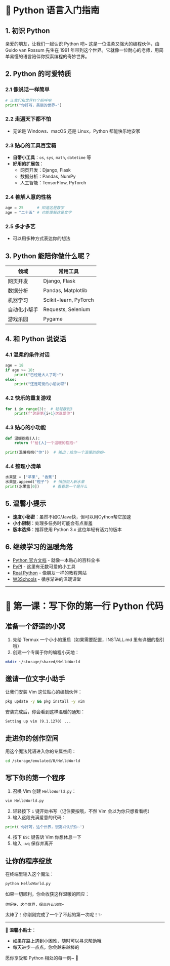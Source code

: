 # 🌸 Python 语言入门指南

## 1. 初识 Python
亲爱的朋友，让我们一起认识 Python 吧~ 这是一位温柔又强大的编程伙伴，由 Guido van Rossum 先生在 1991 年带到这个世界。它就像一位耐心的老师，用简单易懂的语言陪伴你探索编程的奇妙世界。

## 2. Python 的可爱特质
### 2.1 像说话一样简单
```python
# 让我们和世界打个招呼吧
print("你好呀，美丽的世界~")
```

### 2.2 走遍天下都不怕
- 无论是 Windows、macOS 还是 Linux，Python 都能快乐地安家

### 2.3 贴心的工具百宝箱
- **自带小工具**：`os`, `sys`, `math`, `datetime` 等
- **好用的扩展包**：
  - 网页开发：Django, Flask
  - 数据分析：Pandas, NumPy
  - 人工智能：TensorFlow, PyTorch

### 2.4 善解人意的性格
```python
age = 25      # 知道这是数字
age = "二十五" # 也能理解这是文字
```

### 2.5 多才多艺
- 可以用多种方式表达你的想法

## 3. Python 能陪你做什么呢？
| 领域           | 常用工具                |
|----------------|-------------------------|
| 网页开发       | Django, Flask          |
| 数据分析       | Pandas, Matplotlib     |
| 机器学习       | Scikit-learn, PyTorch  |
| 自动化小帮手   | Requests, Selenium     |
| 游戏乐园       | Pygame                 |

## 4. 和 Python 说说话
### 4.1 温柔的条件对话
```python
age = 18
if age >= 18:
    print("已经是大人了呢~")
else:
    print("还是可爱的小朋友呀")
```

### 4.2 快乐的重复游戏
```python
for i in range(3):  # 轻轻数到3
    print(f"这是第{i+1}次说爱你")
```

### 4.3 贴心的小功能
```python
def 温暖抱抱(人):
    return f"给{人}一个温暖的抱抱~"
    
print(温暖抱抱("你"))  # 输出：给你一个温暖的抱抱~
```

### 4.4 整理小清单
```python
水果篮 = ["苹果", "香蕉"]
水果篮.append("橙子")  # 悄悄加入新水果
print(水果篮[0])      # 看看第一个是什么
```

## 5. 温馨小提示
- **速度小秘密**：虽然不如C/Java快，但可以用Cython帮它加速
- **小小限制**：处理多任务时可能会有点害羞
- **版本选择**：推荐使用 Python 3.x 这位年轻有活力的版本

## 6. 继续学习的温暖角落
- [Python 官方文档](https://docs.python.org/3/) - 就像一本贴心的百科全书
- [PyPI](https://pypi.org/) - 这里有无数可爱的小工具
- [Real Python](https://realpython.com/) - 像朋友一样的教程网站
- [W3Schools](https://www.w3schools.com/python/) - 循序渐进的温暖课堂

---

# 🌟 第一课：写下你的第一行 Python 代码

## 准备一个舒适的小窝
1. 先给 Termux 一个小小的重启（如果需要配置，INSTALL.md 里有详细的指引哦）
2. 创建一个专属于你的编程小天地：

```bash
mkdir ~/storage/shared/HelloWorld
```

## 邀请一位文字小助手
让我们安装 Vim 这位贴心的编辑伙伴：

```bash
pkg update -y && pkg install -y vim
```

安装完成后，你会看到这样温暖的通知：
```
Setting up vim (9.1.1270) ...
```

## 走进你的创作空间
用这个魔法咒语进入你的专属空间：

```bash
cd /storage/emulated/0/HelloWorld
```

## 写下你的第一个程序
1. 召唤 Vim 创建 `HelloWorld.py`：

```bash
vim HelloWorld.py
```

2. 轻轻按下 `i` 键开始书写（记住要按哦，不然 Vim 会以为你只想看看呢）
3. 输入这段充满爱意的代码：

```python
print('你好呀，这个世界，很高兴认识你~')
```

4. 按下 `ESC` 键告诉 Vim 你想休息一下
5. 输入 `:wq` 保存并离开

## 让你的程序绽放
在终端里输入这个魔法：

```bash
python HelloWorld.py
```

如果一切顺利，你会收获这样温暖的回应：
```
你好呀，这个世界，很高兴认识你~
```

太棒了！你刚刚完成了一个了不起的第一次呢！✨

---

💖 **温馨小贴士**：  
- 如果在路上遇到小困难，随时可以寻求帮助哦  
- 每天进步一点点，你会越来越棒的  

愿你享受和 Python 相处的每一刻~ 🌈